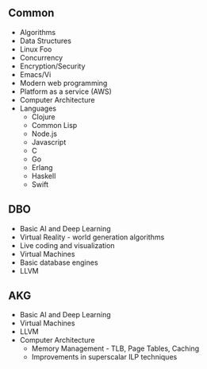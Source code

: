 Common
------
* Algorithms
* Data Structures
* Linux Foo
* Concurrency
* Encryption/Security
* Emacs/Vi
* Modern web programming
* Platform as a service (AWS)
* Computer Architecture
* Languages
  * Clojure
  * Common Lisp
  * Node.js
  * Javascript
  * C
  * Go
  * Erlang
  * Haskell
  * Swift

DBO
---
* Basic AI and Deep Learning
* Virtual Reality - world generation algorithms
* Live coding and visualization
* Virtual Machines
* Basic database engines
* LLVM

AKG
---
* Basic AI and Deep Learning
* Virtual Machines
* LLVM
* Computer Architecture
  * Memory Management - TLB, Page Tables, Caching
  * Improvements in superscalar ILP techniques
